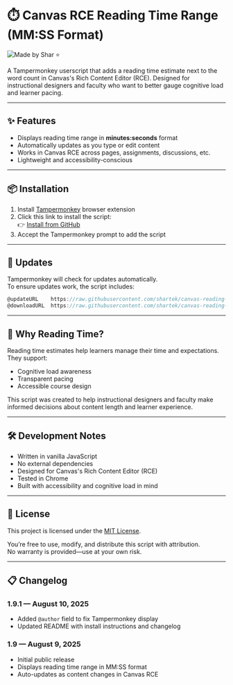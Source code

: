 # ⏱️ Canvas RCE Reading Time Range (MM:SS Format)

![Made by Shar ⭐](https://img.shields.io/badge/Made%20by-Shar%20%E2%AD%90-blueviolet)

A Tampermonkey userscript that adds a reading time estimate next to the word count in Canvas's Rich Content Editor (RCE). Designed for instructional designers and faculty who want to better gauge cognitive load and learner pacing.

---

## ✨ Features

- Displays reading time range in **minutes:seconds** format
- Automatically updates as you type or edit content
- Works in Canvas RCE across pages, assignments, discussions, etc.
- Lightweight and accessibility-conscious

---

## 📦 Installation

1. Install [Tampermonkey](https://www.tampermonkey.net/) browser extension
2. Click this link to install the script:  
   👉 [Install from GitHub](https://raw.githubusercontent.com/shartek/canvas-reading-time-pill/main/canvas-reading-time.user.js)
3. Accept the Tampermonkey prompt to add the script

---

## 🔄 Updates

Tampermonkey will check for updates automatically.  
To ensure updates work, the script includes:

```javascript
@updateURL    https://raw.githubusercontent.com/shartek/canvas-reading-time-pill/main/canvas-reading-time.user.js
@downloadURL  https://raw.githubusercontent.com/shartek/canvas-reading-time-pill/main/canvas-reading-time.user.js
````
---

## 🧠 Why Reading Time?

Reading time estimates help learners manage their time and expectations.  
They support:

- Cognitive load awareness
- Transparent pacing
- Accessible course design

This script was created to help instructional designers and faculty make informed decisions about content length and learner experience.

---

## 🛠 Development Notes

- Written in vanilla JavaScript
- No external dependencies
- Designed for Canvas's Rich Content Editor (RCE)
- Tested in Chrome
- Built with accessibility and cognitive load in mind

---

## 📄 License

This project is licensed under the [MIT License](https://opensource.org/licenses/MIT).

You’re free to use, modify, and distribute this script with attribution.  
No warranty is provided—use at your own risk.

---

## 📋 Changelog

### 1.9.1 — August 10, 2025
- Added `@author` field to fix Tampermonkey display
- Updated README with install instructions and changelog

### 1.9 — August 9, 2025
- Initial public release
- Displays reading time range in MM:SS format
- Auto-updates as content changes in Canvas RCE
